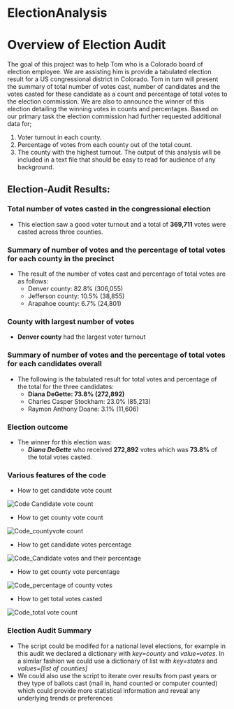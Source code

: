 # ElectionAnalysis
# Overview of Election Audit

The goal of this project was to help Tom who is a Colorado board of election employee. We are assisting him is provide a tabulated election result for a US congressional district in Colorado. Tom in turn will present the summary of total number of votes cast, number of candidates and the votes casted for these candidate as a count and percentage of total votes to the election commission. We are also to announce the winner of this election detailing the winning votes in counts and percentages. 
  Based on our primary task the election commission had further requested additional data for;
  1. Voter turnout in each county.
  2. Percentage of votes from each county out of the total count. 
  3. The county with the highest turnout.
The output of this analysis will be included in a text file that should be easy to read for audience of any background.

## Election-Audit Results:
### Total number of votes casted in the congressional election
  * This election saw a good voter turnout and a total of **369,711** votes were casted across three counties. 

### Summary of number of votes and the percentage of total votes for each county in the precinct
  * The result of the number of votes cast and percentage of total votes are as follows:
    * Denver county: 82.8% (306,055)
    * Jefferson county: 10.5% (38,855)
    * Arapahoe county: 6.7% (24,801)

### County with largest number of votes
  * **Denver county** had the largest voter turnout

### Summary of number of votes and the percentage of total votes for each candidates overall
  * The following is the tabulated result for total votes and percentage of the total for the three candidates:
    * **Diana DeGette: 73.8% (272,892)**
    * Charles Casper Stockham: 23.0% (85,213)
    * Raymon Anthony Doane: 3.1% (11,606) 

### Election outcome
  * The winner for this election was:
    * ***Diana DeGette*** who received **272,892** votes which was **73.8%** of the total votes casted.
 
### Various features of the code
  * How to get candidate vote count
 
 ![Code Candidate vote count](https://user-images.githubusercontent.com/107159218/176787617-18729b4d-f7fc-45b2-b9c1-f8c46c1c9dea.JPG)

  * How to get county vote count
 
 ![Code_countyvote count](https://user-images.githubusercontent.com/107159218/176787653-9dc5d13d-2cc9-4b7e-ad4d-94774a4a4e1e.JPG)

  * How to get candidate votes percentage
 
 ![Code_Candidate votes and their percentage](https://user-images.githubusercontent.com/107159218/176787717-54dc6077-5213-42a3-b38d-d2ef5ffb072c.JPG)

  * How to get county vote percentage
 
![Code_percentage of county votes](https://user-images.githubusercontent.com/107159218/176787780-d7fbdc41-35c7-4745-b9b6-1f68e7e2f016.JPG)

  * How to get total votes casted
  
 ![Code_total vote count](https://user-images.githubusercontent.com/107159218/176787828-ebb1f835-095e-4e80-9e57-3bc9e8898b37.JPG)

 
### Election Audit Summary
  * The script could be modifed for a national level elections, for example in this audit we declared a dictionary with *key=county* and *value=votes*. In a similar fashion we could use a dictionary of list with *key=states* and *values=[list of counties]*
  * We could also use the script to iterate over results from past years or they type of ballots cast (mail in, hand counted or computer counted) which could provide more statistical information and reveal any underlying trends or preferences 

